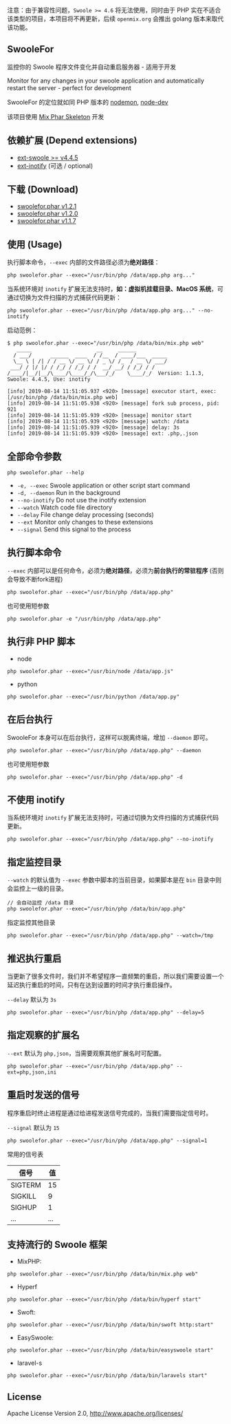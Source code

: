 注意：由于兼容性问题，`Swoole >= 4.6` 将无法使用，同时由于 PHP 实在不适合该类型的项目，本项目将不再更新，后续 `openmix.org` 会推出 golang 版本来取代该功能。

## SwooleFor

监控你的 Swoole 程序文件变化并自动重启服务器 - 适用于开发

Monitor for any changes in your swoole application and automatically restart the server - perfect for development 

SwooleFor 的定位就如同 PHP 版本的 [nodemon](https://www.npmjs.com/package/nodemon), [node-dev](https://www.npmjs.com/package/node-dev)

该项目使用 [Mix Phar Skeleton](https://github.com/mix-php/mix-phar-skeleton) 开发

## 依赖扩展 (Depend extensions)

- [ext-swoole >= v4.4.5](https://github.com/swoole/swoole-src/)
- [ext-inotify](http://pecl.php.net/package/inotify) (可选 / optional)

## 下载 (Download)

- [swoolefor.phar v1.2.1](https://github.com/mix-php/swoolefor/releases/download/v1.2.1/swoolefor.phar)
- [swoolefor.phar v1.2.0](https://github.com/mix-php/swoolefor/releases/download/v1.2.0/swoolefor.phar)
- [swoolefor.phar v1.1.7](https://github.com/mix-php/swoolefor/releases/download/v1.1.7/swoolefor.phar)

## 使用 (Usage)

执行脚本命令，`--exec` 内部的文件路径必须为**绝对路径**：

```
php swoolefor.phar --exec="/usr/bin/php /data/app.php arg..."
```

当系统环境对 `inotify` 扩展无法支持时，**如：虚拟机挂载目录、MacOS 系统**，可通过切换为文件扫描的方式捕获代码更新：

```
php swoolefor.phar --exec="/usr/bin/php /data/app.php arg..." --no-inotify
```

启动范例：

```
$ php swoolefor.phar --exec="/usr/bin/php /data/bin/mix.php web"
   _____                     __     ______          
  / ___/      ______  ____  / /__  / ____/___  _____
  \__ \ | /| / / __ \/ __ \/ / _ \/ /_  / __ \/ ___/
 ___/ / |/ |/ / /_/ / /_/ / /  __/ __/ / /_/ / /    
/____/|__/|__/\____/\____/_/\___/_/    \____/_/  Version: 1.1.3, Swoole: 4.4.5, Use: inotify

[info] 2019-08-14 11:51:05.937 <920> [message] executor start, exec: [/usr/bin/php /data/bin/mix.php web]
[info] 2019-08-14 11:51:05.938 <920> [message] fork sub process, pid: 921
[info] 2019-08-14 11:51:05.939 <920> [message] monitor start
[info] 2019-08-14 11:51:05.939 <920> [message] watch: /data
[info] 2019-08-14 11:51:05.939 <920> [message] delay: 3s
[info] 2019-08-14 11:51:05.939 <920> [message] ext: .php,.json
```

## 全部命令参数

```
php swoolefor.phar --help
```

- `-e, --exec`	Swoole application or other script start command
- `-d, --daemon`	Run in the background
- `--no-inotify` Do not use the inotify extension
- `--watch`	Watch code file directory
- `--delay`	File change delay processing (seconds)
- `--ext`		Monitor only changes to these extensions
- `--signal`	Send this signal to the process


## 执行脚本命令

`--exec` 内部可以是任何命令，必须为**绝对路径**，必须为**前台执行的常驻程序** (否则会导致不断fork进程)

```
php swoolefor.phar --exec="/usr/bin/php /data/app.php"
```

也可使用短参数

```
php swoolefor.phar -e "/usr/bin/php /data/app.php"
```

## 执行非 PHP 脚本

- node

```
php swoolefor.phar --exec="/usr/bin/node /data/app.js"
```

- python

```
php swoolefor.phar --exec="/usr/bin/python /data/app.py"
```

## 在后台执行

SwooleFor 本身可以在后台执行，这样可以脱离终端，增加 `--daemon` 即可。

```
php swoolefor.phar --exec="/usr/bin/php /data/app.php" --daemon
```

也可使用短参数

```
php swoolefor.phar --exec="/usr/bin/php /data/app.php" -d
```

## 不使用 inotify 

当系统环境对 `inotify` 扩展无法支持时，可通过切换为文件扫描的方式捕获代码更新。

```
php swoolefor.phar --exec="/usr/bin/php /data/app.php" --no-inotify
```

## 指定监控目录

`--watch` 的默认值为 `--exec` 参数中脚本的当前目录，如果脚本是在 `bin` 目录中则会监控上一级的目录。

```
// 会自动监控 /data 目录
php swoolefor.phar --exec="/usr/bin/php /data/bin/app.php"
```

指定监控其他目录

```
php swoolefor.phar --exec="/usr/bin/php /data/app.php" --watch=/tmp
```

## 推迟执行重启

当更新了很多文件时，我们并不希望程序一直频繁的重启，所以我们需要设置一个延迟执行重启的时间，只有在达到设置的时间才执行重启操作。

`--delay` 默认为 `3s`

```
php swoolefor.phar --exec="/usr/bin/php /data/app.php" --delay=5
```

## 指定观察的扩展名

`--ext` 默认为 `php,json`，当需要观察其他扩展名时可配置。

```
php swoolefor.phar --exec="/usr/bin/php /data/app.php" --ext=php,json,ini
```

## 重启时发送的信号


程序重启时终止进程是通过给进程发送信号完成的，当我们需要指定信号时。


`--signal` 默认为 `15`

```
php swoolefor.phar --exec="/usr/bin/php /data/app.php" --signal=1
```

常用的信号表

|  信号 |  值 |
| --- | --- |
|  SIGTERM |  15 |
|  SIGKILL |  9 |
|  SIGHUP |  1 |
|  ... |  ... |

## 支持流行的 Swoole 框架

- MixPHP: 

```
php swoolefor.phar --exec="/usr/bin/php /data/bin/mix.php web"
```

- Hyperf

```
php swoolefor.phar --exec="/usr/bin/php /data/bin/hyperf start"
```

- Swoft:

```
php swoolefor.phar --exec="/usr/bin/php /data/bin/swoft http:start"
```

- EasySwoole: 

```
php swoolefor.phar --exec="/usr/bin/php /data/bin/easyswoole start"
```

- laravel-s

```
php swoolefor.phar --exec="/usr/bin/php /data/bin/laravels start"
```

## License

Apache License Version 2.0, http://www.apache.org/licenses/
